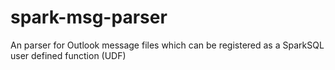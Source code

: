 # spark-msg-parser
An parser for Outlook message files which can be registered as a SparkSQL user defined function (UDF)
